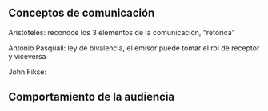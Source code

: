 ## Conceptos de comunicación

Aristóteles: reconoce los 3 elementos de la comunicación, "retórica"

Antonio Pasquali: ley de bivalencia, el emisor puede tomar el rol de receptor y viceversa

John Fikse: 

## Comportamiento de la audiencia


